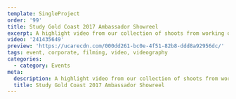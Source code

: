 ```yaml
---
template: SingleProject
order: '99'
title: Study Gold Coast 2017 Ambassador Showreel
excerpt: A highlight video from our collection of shoots from working over the course of 2017 with Study Gold Coast on the Mayor’s Student Ambassador Program.
video: '241435649'
preview: 'https://ucarecdn.com/000dd261-bc0e-4f51-82b8-ddd8a92956dc/'
tags: event, corporate, filming, video, videography
categories:
  - category: Events
meta:
  description: A highlight video from our collection of shoots from working over the course of 2017 with Study Gold Coast on the Mayor’s Student Ambassador Program.
  title: Study Gold Coast 2017 Ambassador Showreel
---
```

